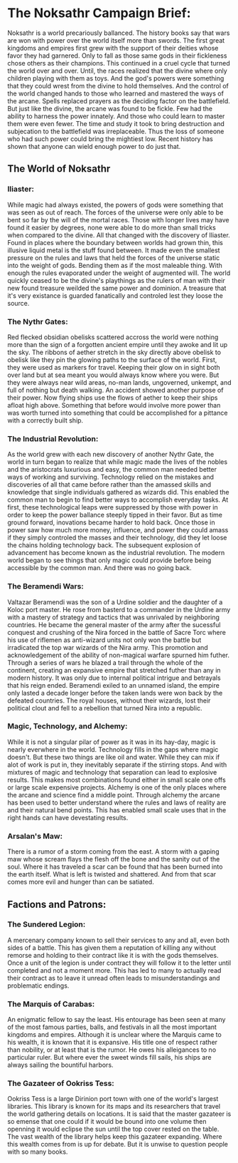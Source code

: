 # The Noksathr Campaign Brief:

Noksathr is a world precariously ballanced. The history books say that wars are won with power over the world itself more than swords. The first great kingdoms and empires first grew with the support of their deities whose favor they had garnered. Only to fall as those same gods in their fickleness chose others as their champions. This continued in a cruel cycle that turned the world over and over. Until, the races realized that the divine where only children playing with them as toys. And the god's powers were something that they could wrest from the divine to hold themselves. And the control of the world changed hands to those who learned and mastered the ways of the arcane. Spells replaced prayers as the deciding factor on the battlefield. But just like the divine, the arcane was found to be fickle. Few had the ability to harness the power innately. And those who could learn to master them were even fewer. The time and study it took to bring destruction and subjecation to the battlefield was irreplaceable. Thus the loss of someone who had such power could bring the mightiest low. Recent history has shown that anyone can wield enough power to do just that.

## The World of Noksathr

### Iliaster:

While magic had always existed, the powers of gods were something that was seen as out of reach. The forces of the universe were only able to be bent so far by the will of the mortal races. Those with longer lives may have found it easier by degrees, none were able to do more than small tricks when compared to the divine. All that changed with the discovery of Iliaster. Found in places where the boundary between worlds had grown thin, this illusive liquid metal is the stuff found between. It made even the smallest pressure on the rules and laws that held the forces of the universe static into the weight of gods. Bending them as if the most maleable thing. With enough the rules evaporated under the weight of augmented will. The world quickly ceased to be the divine's playthings as the rulers of man with their new found treasure weilded the same power and dominion. A treasure that it's very existance is guarded fanatically and controled lest they loose the source.

### The Nythr Gates:

Red flecked obsidian obelisks scattered accross the world were nothing more than the sign of a forgotten ancient empire until they awoke and lit up the sky. The ribbons of aether stretch in the sky directly above obelisk to obelisk like they pin the glowing paths to the surface of the world. First, they were used as markers for travel. Keeping their glow on in sight both over land but at sea meant you would always know where you were. But they were always near wild areas, no-man lands, ungoverned, unkempt, and full of nothing but death walking. An accident showed another purpose of their power. Now flying ships use the flows of aether to keep their ships afloat high above. Something that before would involve more power than was worth turned into something that could be accomplished for a pittance with a correctly built ship. 

### The Industrial Revolution:

As the world grew with each new discovery of another Nythr Gate, the world in turn began to realize that while magic made the lives of the nobles and the aristocrats luxurious and easy, the common man needed better ways of working and surviving. Technology relied on the mistakes and discoveries of all that came before rather than the amassed skills and knowledge that single individuals gathered as wizards did. This enabled the common man to begin to find better ways to accomplish everyday tasks. At first, these technological leaps were suppressed by those with power in order to keep the power ballance steeply tipped in their favor. But as time ground forward, inovations became harder to hold back. Once those in power saw how much more money, influence, and power they could amass if they simply controled the masses and their technology, did they let loose the chains holding technology back. The subsequent explosion of advancement has become known as the industrial revolution. The modern world began to see things that only magic could provide before being accessible by the common man. And there was no going back. 

### The Beramendi Wars:

Valtazar Beramendi was the son of a Urdine soldier and the daughter of a Koloc port master. He rose from basterd to a commander in the Urdine army with a mastery of strategy and tactics that was unrivaled by neighboring countries. He became the general master of the army after the sucessful conquest and crushing of the Nira forced in the battle of Sacre Torc where his use of riflemen as anti-wizard units not only won the battle but irradicated the top war wizards of the Nira army. This promotion and acknowledgement of the ability of non-magical warfare spurned him futher. Through a series of wars he blazed a trail through the whole of the continent, creating an expansive empire that stretched futher than any in modern history. It was only due to internal political intrigue and betrayals that his reign ended. Beramendi exiled to an unnamed island, the empire only lasted a decade longer before the taken lands were won back by the defeated countries. The royal houses, without their wizards, lost their political clout and fell to a rebellion that turned Nira into a republic. 

### Magic, Technology, and Alchemy:

While it is not a singular pilar of power as it was in its hay-day, magic is nearly everwhere in the world. Technology fills in the gaps where magic doesn't. But these two things are like oil and water. While they can mix if alot of work is put in, they inevitably separate if the stirring stops. And with mixtures of magic and technology that separation can lead to explosive results. This makes most combinations found either in small scale one offs or large scale expensive projects. Alchemy is one of the only places where the arcane and science find a middle point. Through alchemy the arcane has been used to better understand where the rules and laws of reality are and their natural bend points. This has enabled small scale uses that in the right hands can have devestating results. 

### Arsalan's Maw:

There is a rumor of a storm coming from the east. A storm with a gaping maw whose scream flays the flesh off the bone and the sanity out of the soul. Where it has traveled a scar can be found that has been burned into the earth itself. What is left is twisted and shattered. And from that scar comes more evil and hunger than can be satiated. 

## Factions and Patrons:

### The Sundered Legion: 

A mercenary company known to sell their services to any and all, even both sides of a battle. This has given them a reputation of killing any without remorse and holding to their contract like it is with the gods themselves. Once a unit of the legion is under contract they will follow it to the letter until completed and not a moment more. This has led to many to actually read their contract as to leave it unread often leads to misunderstandings and problematic endings.

### The Marquis of Carabas:

An enigmatic fellow to say the least. His entourage has been seen at many of the most famous parties, balls, and festivals in all the most important kingdoms and empires. Although it is unclear where the Marquis came to his wealth, it is known that it is expansive. His title one of respect rather than nobility, or at least that is the rumor. He owes his alleigances to no particular ruler. But where ever the sweet winds fill sails, his ships are always sailing the bountiful harbors. 

### The Gazateer of Ookriss Tess:

Ookriss Tess is a large Dirinion port town with one of the world's largest libraries. This library is known for its maps and its researchers that travel the world gathering details on locations. It is said that the master gazateer is so emense that one could if it would be bound into one volume then openning it would eclipse the sun until the top cover rested on the table. The vast wealth of the library helps keep this gazateer expanding. Where this wealth comes from is up for debate. But it is unwise to question people with so many books. 
